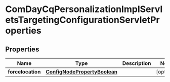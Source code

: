 

# ComDayCqPersonalizationImplServletsTargetingConfigurationServletProperties

## Properties

Name | Type | Description | Notes
------------ | ------------- | ------------- | -------------
**forcelocation** | [**ConfigNodePropertyBoolean**](ConfigNodePropertyBoolean.md) |  |  [optional]



